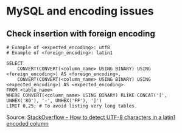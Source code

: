 # MySQL and encoding issues

## Check insertion with foreign encoding

    # Example of <expected_encoding>: utf8
    # Example of <foreign_encoding>: latin1
    
    SELECT
        CONVERT(CONVERT(<column_name> USING BINARY) USING <foreign_encoding>) AS <foreign_encoding>,
        CONVERT(CONVERT(<column_name> USING BINARY) USING <expected_encoding>) AS <expected_encoding>
    FROM <table_name>
    WHERE CONVERT(<column_name> USING BINARY) RLIKE CONCAT('[', UNHEX('80'), '-', UNHEX('FF'), ']')
    LIMIT 0,25; # To avoid listing very long tables.

Source: [StackOverflow - How to detect UTF-8 characters in a latin1 encoded column](http://stackoverflow.com/questions/9304485/how-to-detect-utf-8-characters-in-a-latin1-encoded-column-mysql/9305294#9305294)
